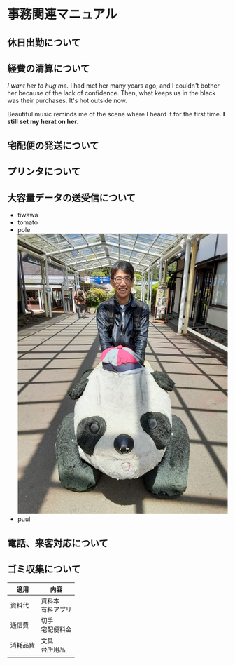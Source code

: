 # 事務関連マニュアル
## 休日出勤について
## 経費の清算について
 *I want her to hug me.* I had met her many years ago, and 
 I couldn't bother her because of the lack of confidence. 
 Then, what keeps us in the black was their purchases. 
 It's hot outside now. 

 Beautiful music reminds me of the scene where I heard 
 it for the first time. **I still set my herat on her.** 

## 宅配便の発送について
## プリンタについて
## 大容量データの送受信について
- tiwawa
- tomato
- pole
![パンダ](img/20230502_094810.jpg)
- puul

## 電話、来客対応について
## ゴミ収集について
|適用|内容
|--|--
|資料代　|資料本<br>有料アプリ
|通信費  |切手<br>宅配便料金
|消耗品費|文具<br>台所用品
|        |
